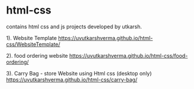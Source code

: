 # html-css
contains html css and js projects developed by utkarsh.

1). Website Template
https://uvutkarshverma.github.io/html-css/WebsiteTemplate/

2). food ordering website
https://uvutkarshverma.github.io/html-css/food-ordering/


3). Carry Bag - store Website using Html css (desktop only)
https://uvutkarshverma.github.io/html-css/carry-bag/
